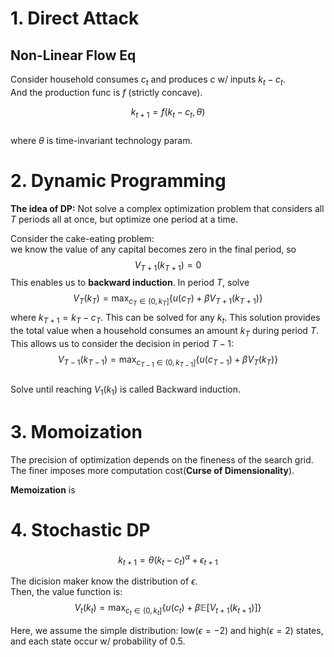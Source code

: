 # 1. Direct Attack  

## Non-Linear Flow Eq  

Consider household consumes $c_t$ and produces $c$ w/ inputs $k_t - c_t$.  
And the production func is $f$ (strictly concave).  

$$k_{t+1} = f(k_t - c_t, \theta)$$  
where $\theta$ is time-invariant technology param.  

# 2. Dynamic Programming  

**The idea of DP:** Not solve a complex optimization problem that considers all $T$ periods all at once, but optimize one period at a time.  

Consider the cake-eating problem:  
we know the value of any capital becomes zero in the final period, so
$$V_{T+1}(k_{T+1})=0$$
This enables us to **backward induction**. In period $T$, solve
$$V_T(k_T) = \max_{c_T\in (0,k_{T}]}\{u(c_T)+\beta V_{T+1}(k_{T+1})\}$$
where $k_{T+1} = k_T - c_T$.  This can be solved for any $k_t$. This solution provides the total value when a household consumes an amount $k_T$ during period $T$.  
This allows us to consider the decision in period $T-1$:
$$V_{T-1}(k_{T-1}) = \max_{c_{T-1}\in (0,k_{T-1}]}\{u(c_{T-1})+\beta V_{T}(k_{T})\}$$  
Solve until reaching $V_1(k_1)$ is called Backward induction.  

# 3. Momoization  

The precision of optimization depends on the fineness of the search grid. The finer imposes more computation cost(**Curse of Dimensionality**).  

**Memoization** is 

# 4. Stochastic DP  

$$k_{t+1} = \theta(k_t-c_t)^\alpha + \epsilon_{t+1}$$  

The dicision maker know the distribution of $\epsilon$.  
Then, the value function is:  
$$V_t(k_t) = \max_{c_t\in(0,k_t]}\{u(c_t) + \beta \mathbb{E}[V_{t+1}(k_{t+1})]\}$$  

Here, we assume the simple distribution:  low($\epsilon=-2$) and high($\epsilon=2$) states, and each state occur w/ probability of 0.5.  
